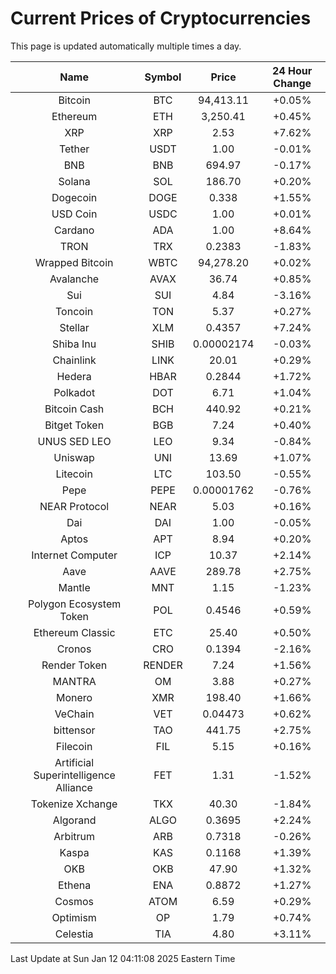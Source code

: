 # Current Prices of Cryptocurrencies
This page is updated automatically multiple times a day.

| Name | Symbol | Price | 24 Hour Change |
| :---: |:---:| :---: | :---: |
| Bitcoin | BTC | 94,413.11 | +0.05% |
| Ethereum | ETH | 3,250.41 | +0.45% |
| XRP | XRP | 2.53 | +7.62% |
| Tether | USDT | 1.00 | -0.01% |
| BNB | BNB | 694.97 | -0.17% |
| Solana | SOL | 186.70 | +0.20% |
| Dogecoin | DOGE | 0.338 | +1.55% |
| USD Coin | USDC | 1.00 | +0.01% |
| Cardano | ADA | 1.00 | +8.64% |
| TRON | TRX | 0.2383 | -1.83% |
| Wrapped Bitcoin | WBTC | 94,278.20 | +0.02% |
| Avalanche | AVAX | 36.74 | +0.85% |
| Sui | SUI | 4.84 | -3.16% |
| Toncoin | TON | 5.37 | +0.27% |
| Stellar | XLM | 0.4357 | +7.24% |
| Shiba Inu | SHIB | 0.00002174 | -0.03% |
| Chainlink | LINK | 20.01 | +0.29% |
| Hedera | HBAR | 0.2844 | +1.72% |
| Polkadot | DOT | 6.71 | +1.04% |
| Bitcoin Cash | BCH | 440.92 | +0.21% |
| Bitget Token | BGB | 7.24 | +0.40% |
| UNUS SED LEO | LEO | 9.34 | -0.84% |
| Uniswap | UNI | 13.69 | +1.07% |
| Litecoin | LTC | 103.50 | -0.55% |
| Pepe | PEPE | 0.00001762 | -0.76% |
| NEAR Protocol | NEAR | 5.03 | +0.16% |
| Dai | DAI | 1.00 | -0.05% |
| Aptos | APT | 8.94 | +0.20% |
| Internet Computer | ICP | 10.37 | +2.14% |
| Aave | AAVE | 289.78 | +2.75% |
| Mantle | MNT | 1.15 | -1.23% |
| Polygon Ecosystem Token | POL | 0.4546 | +0.59% |
| Ethereum Classic | ETC | 25.40 | +0.50% |
| Cronos | CRO | 0.1394 | -2.16% |
| Render Token | RENDER | 7.24 | +1.56% |
| MANTRA | OM | 3.88 | +0.27% |
| Monero | XMR | 198.40 | +1.66% |
| VeChain | VET | 0.04473 | +0.62% |
| bittensor | TAO | 441.75 | +2.75% |
| Filecoin | FIL | 5.15 | +0.16% |
| Artificial Superintelligence Alliance | FET | 1.31 | -1.52% |
| Tokenize Xchange | TKX | 40.30 | -1.84% |
| Algorand | ALGO | 0.3695 | +2.24% |
| Arbitrum | ARB | 0.7318 | -0.26% |
| Kaspa | KAS | 0.1168 | +1.39% |
| OKB | OKB | 47.90 | +1.32% |
| Ethena | ENA | 0.8872 | +1.27% |
| Cosmos | ATOM | 6.59 | +0.29% |
| Optimism | OP | 1.79 | +0.74% |
| Celestia | TIA | 4.80 | +3.11% |

Last Update at Sun Jan 12 04:11:08 2025 Eastern Time